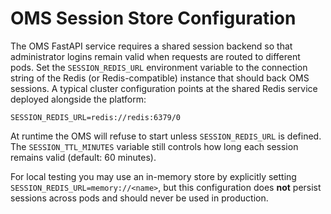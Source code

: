 # OMS Session Store Configuration

The OMS FastAPI service requires a shared session backend so that
administrator logins remain valid when requests are routed to different
pods. Set the `SESSION_REDIS_URL` environment variable to the connection
string of the Redis (or Redis-compatible) instance that should back OMS
sessions. A typical cluster configuration points at the shared Redis
service deployed alongside the platform:

```shell
SESSION_REDIS_URL=redis://redis:6379/0
```

At runtime the OMS will refuse to start unless `SESSION_REDIS_URL` is
defined. The `SESSION_TTL_MINUTES` variable still controls how long each
session remains valid (default: 60 minutes).

For local testing you may use an in-memory store by explicitly setting
`SESSION_REDIS_URL=memory://<name>`, but this configuration does **not**
persist sessions across pods and should never be used in production.
